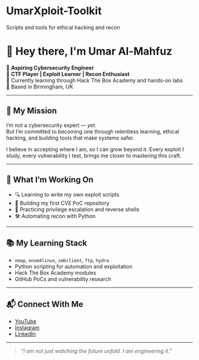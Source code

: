 # UmarXploit-Toolkit
Scripts and tools for ethical hacking and recon

# 👋 Hey there, I'm Umar Al-Mahfuz

🔐 **Aspiring Cybersecurity Engineer**  
🧠 **CTF Player | Exploit Learner | Recon Enthusiast**  
🎯 Currently learning through Hack The Box Academy and hands-on labs  
📍 Based in Birmingham, UK

---

## 🚀 My Mission

I’m not a cybersecurity expert — *yet*.  
But I’m committed to becoming one through relentless learning, ethical hacking, and building tools that make systems safer.

I believe in accepting where I am, so I can grow beyond it. Every exploit I study, every vulnerability I test, brings me closer to mastering this craft.

---

## 🧰 What I’m Working On

- 🔍 Learning to write my own exploit scripts
- 📁 Building my first CVE PoC repository
- 🧪 Practicing privilege escalation and reverse shells
- 🛠️ Automating recon with Python

---

## 📚 My Learning Stack

- `nmap`, `enum4linux`, `smbclient`, `ftp`, `hydra`
- Python scripting for automation and exploitation
- Hack The Box Academy modules
- GitHub PoCs and vulnerability research

---

## 📬 Connect With Me

- [YouTube](https://www.youtube.com/@UmarAl-Mahfuz)
- [Instagram](https://www.instagram.com/umar.al.mahfuz)
- [LinkedIn](https://www.linkedin.com/in/umar-al-mahfuz-567251262?original_referer=)

---

> *“I am not just watching the future unfold. I am engineering it.”*



